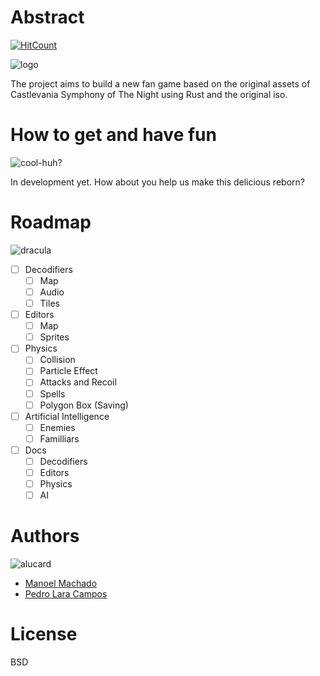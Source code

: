 # Abstract
[![HitCount](https://hitt.herokuapp.com/ryukinix/decorating.svg)](https://github.com/ryukinix/decorating)

![logo](pics/logo.gif)


The project aims to build a new fan game based on the original assets of Castlevania Symphony of The Night using Rust and the original iso.

# How to get and have fun

![cool-huh?](pics/menu.jpg)

In development yet. How about you help us make this delicious reborn?


# Roadmap

![dracula](pics/dracula.png)


- [ ] Decodifiers
	- [ ] Map
	- [ ] Audio
	- [ ] Tiles
- [ ] Editors
	- [ ] Map
	- [ ] Sprites
- [ ] Physics
	- [ ] Collision
	- [ ] Particle Effect
	- [ ] Attacks and Recoil
	- [ ] Spells
	- [ ] Polygon Box (Saving)
- [ ] Artificial Intelligence
	- [ ] Enemies 
	- [ ] Familliars
- [ ] Docs
	- [ ] Decodifiers
	- [ ] Editors
	- [ ] Physics
	- [ ] AI

# Authors

![alucard](pics/alucard.jpg)

* [Manoel Machado](http://github.com/ryukinix)
* [Pedro Lara Campos](http://github.com/pedrohlc)

# License
BSD